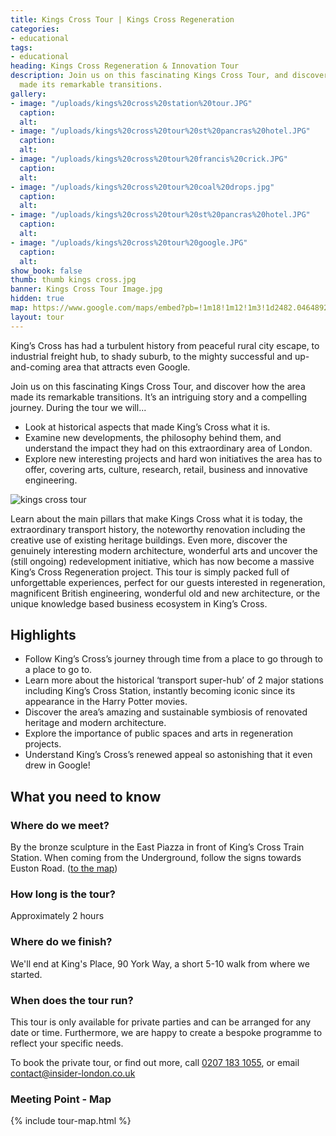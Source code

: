 ```yaml
---
title: Kings Cross Tour | Kings Cross Regeneration
categories:
- educational
tags:
- educational
heading: Kings Cross Regeneration & Innovation Tour
description: Join us on this fascinating Kings Cross Tour, and discover how the area
  made its remarkable transitions.
gallery:
- image: "/uploads/kings%20cross%20station%20tour.JPG"
  caption: 
  alt: 
- image: "/uploads/kings%20cross%20tour%20st%20pancras%20hotel.JPG"
  caption: 
  alt: 
- image: "/uploads/kings%20cross%20tour%20francis%20crick.JPG"
  caption: 
  alt: 
- image: "/uploads/kings%20cross%20tour%20coal%20drops.jpg"
  caption: 
  alt: 
- image: "/uploads/kings%20cross%20tour%20st%20pancras%20hotel.JPG"
  caption: 
  alt: 
- image: "/uploads/kings%20cross%20tour%20google.JPG"
  caption: 
  alt: 
show_book: false
thumb: thumb kings cross.jpg
banner: Kings Cross Tour Image.jpg
hidden: true
map: https://www.google.com/maps/embed?pb=!1m18!1m12!1m3!1d2482.0464892083746!2d-0.12413955088987932!3d51.53070714700129!2m3!1f0!2f0!3f0!3m2!1i1024!2i768!4f13.1!3m3!1m2!1s0x48761b395352fe65%3A0x7304861c2c028532!2sWar+Memorial!5e0!3m2!1sen!2suk!4v1537207118016
layout: tour
---
```


King’s Cross has had a turbulent history from peaceful rural city escape, to industrial freight hub, to shady suburb, to the mighty successful and up-and-coming area that attracts even Google.

Join us on this fascinating Kings Cross Tour, and discover how the area made its remarkable transitions. It’s an intriguing story and a compelling journey. During the tour we will...

* Look at historical aspects that made King’s Cross what it is.
* Examine new developments, the philosophy behind them, and understand the impact they had on this extraordinary area of London.
* Explore new interesting projects and hard won initiatives the area has to offer, covering arts, culture, research, retail, business and innovative engineering.

![kings cross tour](/uploads/web_960x540_kings-cross.jpg)

Learn about the main pillars that make Kings Cross what it is today, the extraordinary transport history, the noteworthy renovation including the creative use of existing heritage buildings. Even more, discover the genuinely interesting modern architecture, wonderful arts and uncover the (still ongoing) redevelopment initiative, which has now become a massive King’s Cross Regeneration project. This tour is simply packed full of unforgettable experiences, perfect for our guests interested in regeneration, magnificent British engineering, wonderful old and new architecture, or the unique knowledge based business ecosystem in King’s Cross.  

## Highlights

* Follow King’s Cross’s journey through time from a place to go through to a place to go to.
* Learn more about the historical ‘transport super-hub’ of 2 major stations including King’s Cross Station, instantly becoming iconic since its appearance in the Harry Potter movies.
* Discover the area’s amazing and sustainable symbiosis of renovated heritage and modern architecture.
* Explore the importance of public spaces and arts in regeneration projects.
* Understand King’s Cross’s renewed appeal so astonishing that it even drew in Google!

## What you need to know

### Where do we meet?

By the bronze sculpture in the East Piazza in front of King’s Cross Train Station. When coming from the Underground, follow the signs towards Euston Road. ([to the map](#map))

### How long is the tour?

Approximately 2 hours

### Where do we finish?

We'll end at King's Place, 90 York Way, a short 5-10 walk from where we started.

### When does the tour run?

This tour is only available for private parties and can be arranged for any date or time. Furthermore, we are happy to create a bespoke programme to reflect your specific needs.

To book the private tour, or find out more, call [0207 183 1055](tel:02071831055), or email <a href="mailto:contact@insider-london.co.uk">contact@insider-london.co.uk</a>

<h3 id="map">Meeting Point - Map</h3>
{% include tour-map.html %}